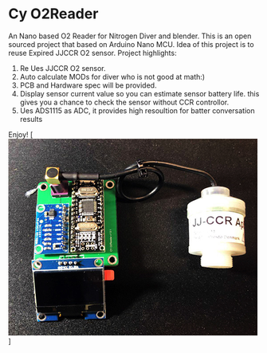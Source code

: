 # Cy O2Reader
An Nano based O2 Reader for Nitrogen Diver and blender.
This is an open sourced project that based on Arduino Nano MCU.
Idea of this project is to reuse Expired JJCCR O2 sensor.
Project highlights:
  1. Re Ues JJCCR O2 sensor.
  2. Auto calculate MODs for diver who is not good at math:)
  3. PCB and Hardware spec will be provided.
  4. Display sensor current value so you can estimate sensor battery life. this gives you a chance to check the sensor without CCR controllor. 
  5. Ues ADS1115 as ADC, it provides high resoultion for batter conversation results
  
Enjoy!
[![](https://raw.githubusercontent.com/mscy/O2Reader/master/final.jpg)]
